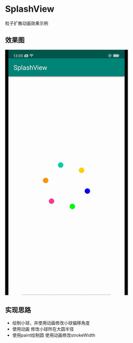 # SplashView
粒子扩散动画效果示例
## 效果图
![示例图片](/app/sample/record_sample.gif)
## 实现思路
* 绘制小球，并使用动画修改小球偏移角度
* 使用动画 修改小球所在大圆半径
* 使用paint绘制圆 使用动画修改strokeWidth
